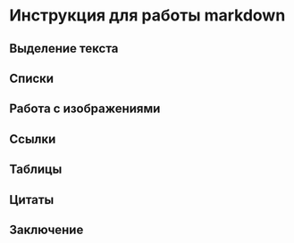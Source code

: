 # Инструкция для работы markdown
## Выделение текста
## Списки
## Работа с изображениями
## Ссылки
## Таблицы
## Цитаты
## Заключение